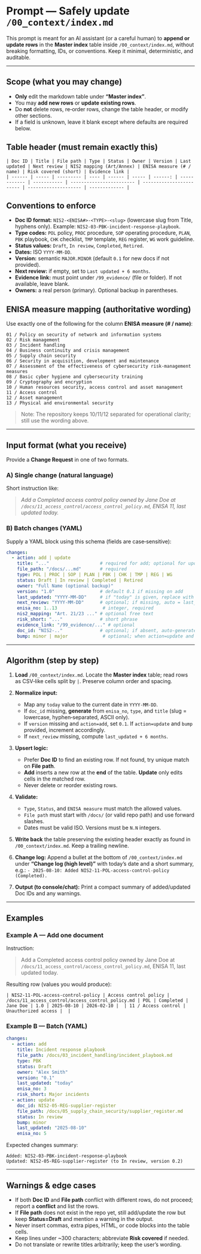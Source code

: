 # Prompt — Safely update `/00_context/index.md`

This prompt is meant for an AI assistant (or a careful human) to **append or update rows** in the **Master index** table inside `/00_context/index.md`, without breaking formatting, IDs, or conventions. Keep it minimal, deterministic, and auditable.

---

## Scope (what you may change)

* **Only** edit the markdown table under **“Master index”**.
* You may **add new rows** or **update existing rows**.
* Do **not** delete rows, re‑order rows, change the table header, or modify other sections.
* If a field is unknown, leave it blank except where defaults are required below.

## Table header (must remain exactly this)

```
| Doc ID | Title | File path | Type | Status | Owner | Version | Last updated | Next review | NIS2 mapping (Art/Annex) | ENISA measure (# / name) | Risk covered (short) | Evidence link |
| ------ | ----- | --------- | ---- | ------ | ----- | ------: | ------------ | ----------- | ------------------------ | ------------------------ | -------------------- | ------------- |
```

## Conventions to enforce

* **Doc ID format:** `NIS2-<ENISA#>-<TYPE>-<slug>` (lowercase slug from Title, hyphens only). Example: `NIS2-03-PBK-incident-response-playbook`.
* **Type codes:** `POL` policy, `PROC` procedure, `SOP` operating procedure, `PLAN`, `PBK` playbook, `CHK` checklist, `TMP` template, `REG` register, `WG` work guideline.
* **Status values:** `Draft`, `In review`, `Completed`, `Retired`.
* **Dates:** ISO `YYYY-MM-DD`.
* **Version:** semantic `MAJOR.MINOR` (default `0.1` for new docs if not provided).
* **Next review:** if empty, set to `Last updated + 6 months`.
* **Evidence link:** must point under `/99_evidence/` (file or folder). If not available, leave blank.
* **Owners:** a real person (primary). Optional backup in parentheses.

## ENISA measure mapping (authoritative wording)

Use exactly one of the following for the column **ENISA measure (# / name)**:

```
01 / Policy on security of network and information systems
02 / Risk management
03 / Incident handling
04 / Business continuity and crisis management
05 / Supply chain security
06 / Security in acquisition, development and maintenance
07 / Assessment of the effectiveness of cybersecurity risk-management measures
08 / Basic cyber hygiene and cybersecurity training
09 / Cryptography and encryption
10 / Human resources security, access control and asset management
11 / Access control
12 / Asset management
13 / Physical and environmental security
```

> Note: The repository keeps 10/11/12 separated for operational clarity; still use the wording above.

---

## Input format (what you receive)

Provide a **Change Request** in one of two formats.

### A) Single change (natural language)

Short instruction like:

> *Add a Completed access control policy owned by Jane Doe at `/docs/11_access_control/access_control_policy.md`, ENISA 11, last updated today.*

### B) Batch changes (YAML)

Supply a YAML block using this schema (fields are case‑sensitive):

```yaml
changes:
  - action: add | update
    title: "..."                   # required for add; optional for update
    file_path: "/docs/...md"       # required
    type: POL | PROC | SOP | PLAN | PBK | CHK | TMP | REG | WG
    status: Draft | In review | Completed | Retired
    owner: "Full Name (optional backup)"
    version: "1.0"                 # default 0.1 if missing on add
    last_updated: "YYYY-MM-DD"     # if "today" is given, replace with today’s date
    next_review: "YYYY-MM-DD"      # optional; if missing, auto = last_updated + 6 months
    enisa_no: 1..13                 # integer, required
    nis2_mapping: "Art. 21/23 ..." # optional free text
    risk_short: "..."              # short phrase
    evidence_link: "/99_evidence/..." # optional
    doc_id: "NIS2-.."              # optional; if absent, auto‑generate per rules
    bump: minor | major             # optional; when action=update and version omitted
```

---

## Algorithm (step by step)

1. **Load** `/00_context/index.md`. Locate the **Master index** table; read rows as CSV‑like cells split by `|`. Preserve column order and spacing.
2. **Normalize input:**

   * Map any `today` value to the current date in `YYYY-MM-DD`.
   * If `doc_id` missing, **generate** from `enisa_no`, `type`, and `title` (slug = lowercase, hyphen‑separated, ASCII only).
   * If `version` missing and `action=add`, set `0.1`. If `action=update` and `bump` provided, increment accordingly.
   * If `next_review` missing, compute `last_updated + 6 months`.
3. **Upsert logic:**

   * Prefer **Doc ID** to find an existing row. If not found, try unique match on **File path**.
   * **Add** inserts a new row at the **end** of the table. **Update** only edits cells in the matched row.
   * Never delete or reorder existing rows.
4. **Validate:**

   * `Type`, `Status`, and `ENISA measure` must match the allowed values.
   * `File path` must start with `/docs/` (or valid repo path) and use forward slashes.
   * Dates must be valid ISO. Versions must be `N.N` integers.
5. **Write back** the table preserving the existing header exactly as found in `/00_context/index.md`. Keep a trailing newline.
6. **Change log:** Append a bullet at the bottom of `/00_context/index.md` under **“Change log (high level)”** with today’s date and a short summary, e.g.:
   `- 2025-08-10: Added NIS2-11-POL-access-control-policy (Completed).`
7. **Output (to console/chat):** Print a compact summary of added/updated Doc IDs and any warnings.

---

## Examples

### Example A — Add one document

Instruction:

> Add a Completed access control policy owned by Jane Doe at `/docs/11_access_control/access_control_policy.md`, ENISA 11, last updated today.

Resulting row (values you would produce):

```
| NIS2-11-POL-access-control-policy | Access control policy | /docs/11_access_control/access_control_policy.md | POL | Completed | Jane Doe | 1.0 | 2025-08-10 | 2026-02-10 |  | 11 / Access control | Unauthorized access |  |
```

### Example B — Batch (YAML)

```yaml
changes:
  - action: add
    title: Incident response playbook
    file_path: /docs/03_incident_handling/incident_playbook.md
    type: PBK
    status: Draft
    owner: "Alex Smith"
    version: "0.1"
    last_updated: "today"
    enisa_no: 3
    risk_short: Major incidents
  - action: update
    doc_id: NIS2-05-REG-supplier-register
    file_path: /docs/05_supply_chain_security/supplier_register.md
    status: In review
    bump: minor
    last_updated: "2025-08-10"
    enisa_no: 5
```

Expected changes summary:

```
Added: NIS2-03-PBK-incident-response-playbook
Updated: NIS2-05-REG-supplier-register (to In review, version 0.2)
```

---

## Warnings & edge cases

* If both **Doc ID** and **File path** conflict with different rows, do not proceed; report a **conflict** and list the rows.
* If **File path** does not exist in the repo yet, still add/update the row but keep **Status=Draft** and mention a warning in the output.
* Never insert commas, extra pipes, HTML, or code blocks into the table cells.
* Keep lines under \~300 characters; abbreviate **Risk covered** if needed.
* Do not translate or rewrite titles arbitrarily; keep the user’s wording.
